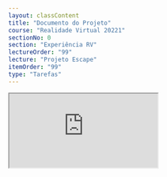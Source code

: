```yaml
---
layout: classContent
title: "Documento do Projeto"
course: "Realidade Virtual 20221"
sectionNo: 0
section: "Experiência RV"
lectureOrder: "99"
lecture: "Projeto Escape"
itemOrder: "99"
type: "Tarefas"
---
```


<iframe src="https://docs.google.com/document/d/e/2PACX-1vQrB2PRuUcDPOjN5b7ppwLHnD13087NRiIBfGZyp8ucV8eLGZ8DcY3JjpEa8fqhTA/pub?embedded=true"></iframe>